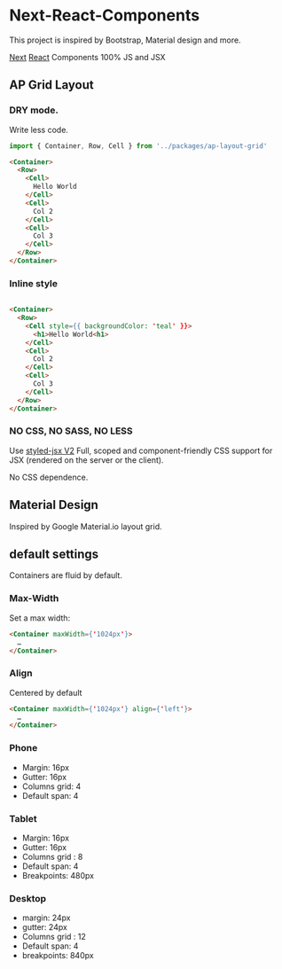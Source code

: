 # Next-React-Components

This project is inspired by Bootstrap, Material design and more.

[Next](https://github.com/zeit/next.js) [React](https://github.com/facebook/react) Components
100% JS and JSX

## AP Grid Layout

### DRY mode.
Write less code.

```js
import { Container, Row, Cell } from '../packages/ap-layout-grid'
```

```html
<Container>
  <Row>
    <Cell>
      Hello World
    </Cell>
    <Cell>
      Col 2
    </Cell>
    <Cell>
      Col 3
    </Cell>
  </Row>
</Container>
```

### Inline style

```html

<Container>
  <Row>
    <Cell style={{ backgroundColor: 'teal' }}>
      <h1>Hello World<h1>
    </Cell>
    <Cell>
      Col 2
    </Cell>
    <Cell>
      Col 3
    </Cell>
  </Row>
</Container>

```

### NO CSS, NO SASS, NO LESS
Use [styled-jsx V2](https://github.com/zeit/styled-jsx)
Full, scoped and component-friendly CSS support for JSX (rendered on the server or the client).

No CSS dependence.

## Material Design

Inspired by Google Material.io layout grid.

## default settings

Containers are fluid by default.

### Max-Width

Set a max width:

```html
<Container maxWidth={'1024px'}>
  …
</Container>
```
### Align

Centered by default

```html
<Container maxWidth={'1024px'} align={'left'}>
  …
</Container>
```

### Phone

- Margin: 16px
- Gutter: 16px
- Columns grid: 4
- Default span: 4

### Tablet

- Margin: 16px
- Gutter: 16px
- Columns grid : 8
- Default span: 4
- Breakpoints: 480px

### Desktop

- margin: 24px
- gutter: 24px
- Columns grid : 12
- Default span: 4
- breakpoints: 840px
